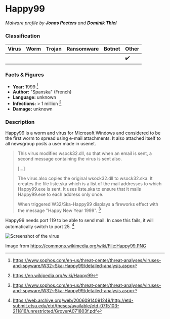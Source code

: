 # Happy99

_Malware profile by **Jonas Peeters** and **Dominik Thiel**_

### Classification

| Virus  | Worm   | Trojan | Ransomware | Botnet | Other             |
| :----- | :----- | :----- | :--------- | :----- | :---------------- |
|        |        |        |            |        | :heavy_check_mark:|
### Facts & Figures

* **Year:** 1999 [^1]
* **Author:** "Spanska" (French)
* **Language:** unknown
* **Infections:** > 1 million [^2]
* **Damage:** unknown

### Description

Happy99 is a worm and virus for Microsoft Windows and considered to be the first worm to spread using e-mail attachments. It also attached itself to all newsgroup posts a user made in usenet.

> This virus modifies wsock32.dll, so that when an email is sent, a second message containing the virus is sent also.
>
> [...]
>
> The virus also copies the original wsock32.dll to wsock32.ska. It creates the file liste.ska which is a list of the mail addresses to which Happy99.exe is sent. It uses liste.ska to ensure that it mails Happy99.exe to each address only once.
>
> When triggered W32/Ska-Happy99 displays a fireworks effect with the message "Happy New Year 1999". [^1]

Happy99 needs port 119 to be able to send mail. In case this fails, it will automatically switch to port 25. [^3]

![Screenshot of the virus](https://upload.wikimedia.org/wikipedia/commons/6/6e/Happy99.PNG)

Image from https://commons.wikimedia.org/wiki/File:Happy99.PNG





[^1]: https://www.sophos.com/en-us/threat-center/threat-analyses/viruses-and-spyware/W32~Ska-Happy99/detailed-analysis.aspx
[^2]: https://en.wikipedia.org/wiki/Happy99
[^3]:https://web.archive.org/web/20060914091249/http://etd-submit.etsu.edu/etd/theses/available/etd-0715103-211816/unrestricted/GroverA071803f.pdf
